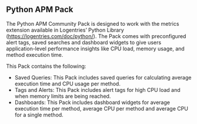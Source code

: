 Python APM Pack
-------------------------------------

The Python APM Community Pack is designed to work with the metrics extension available in Logentries’ Python Library (https://logentries.com/doc/python/). The Pack comes with preconfigured alert tags, saved searches and dashboard widgets to give users application-level performance insights like CPU load, memory usage, and method execution time.

This Pack contains the following:

* Saved Queries: This Pack includes saved queries for calculating average execution time and CPU usage per method.
* Tags and Alerts: This Pack includes alert tags for high CPU load and when memory limits are being reached.
* Dashboards: This Pack includes dashboard widgets for average execution time per method, average CPU per method and average CPU for a single method.

